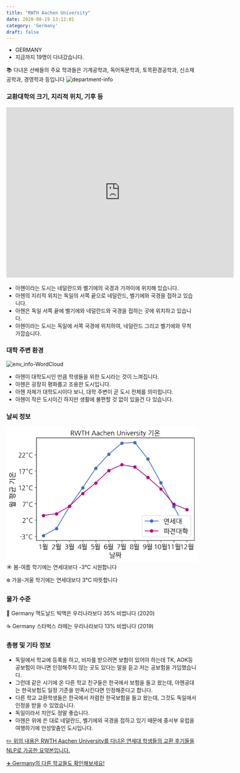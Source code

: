 ```yaml
---
title: "RWTH Aachen University"
date: 2020-08-19 13:12:01
category: 'Germany'
draft: false
---
```



* GERMANY
* 지금까지 19명이 다녀갔습니다. 

📚 다녀온 선배들의 주요 학과들은 기계공학과, 독어독문학과, 토목환경공학과, 신소재공학과, 경영학과 등입니다
![department-info](../plots/DE000018.png)
### 교환대학의 크기, 지리적 위치, 기후 등
<iframe
width="600"
height="450"
frameborder="0" style="border:0"
src="https://www.google.com/maps/embed/v1/place?key=AIzaSyC9e1AME-pVmWC4hBpFdu5S4dKzyepa3HQ&q=RWTH+Aachen+University&center=50.7800778,6.0656869&zoom=14" allowfullscreen>
</iframe>

* 아헨이라는 도시는 네덜란드와 벨기에의 국경과 가까이에 위치해 있습니다.
* 아헨의 지리적 위치는 독일의 서쪽 끝으로 네덜란드, 벨기에와 국경을 접하고 있습니다.
* 아헨은 독일 서쪽 끝에 벨기에와 네덜란드와 국경을 접하는 곳에 위치하고 있습니다.
* 아헨이라는 도시는 독일에 서쪽 국경에 위치하여, 네덜란드 그리고 벨기에와 무척 가깝습니다.


### 대학 주변 환경

![env_info-WordCloud](../univ_wordclouds_okt/env_info/DE000018_env_info_okt.png)

* 아헨이 대학도시인 만큼 학생들을 위한 도시라는 것이 느껴집니다.
* 아헨은 굉장히 평화롭고 조용한 도시입니다.
* 아헨 자체가 대학도시이다 보니, 대학 주변이 곧 도시 전체를 의미힙니다.
* 아헨이 작은 도시이긴 하지만 생활에 불편할 것 없이 있을건 다 있습니다.


### 날씨 정보 
 ![temparature_DE000018](../plots/weather/DE000018.png)
☀️ 봄-여름 학기에는 연세대보다 -3°C 시원합니다

❄️ 가을-겨울 학기에는 연세대보다 3°C 따뜻합니다
### 물가 수준 
🍔 Germany 맥도날드 빅맥은 우리나라보다 35% 비쌉니다 (2020)

☕️ Germany 스타벅스 라떼는 우리나라보다 13% 비쌉니다 (2019)

### 총평 및 기타 정보
* 독일에서 학교에 등록을 하고, 비자를 받으려면 보험이 있어야 하는데 TK, AOK등 공보험이 아니면 인정해주지 않는 곳도 있다는 말을 듣고 저는 공보험을 가입했습니다.
* 그런데 같은 시기에 온 다른 학교 친구들은 한국에서 보험을 들고 왔는데, 아헨공대는 한국보험도 일정 기준을 만족시킨다면 인정해준다고 합니다.
* 다른 학교 교환학생들은 한국에서 저렴한 한국보험을 들고 왔는데, 그것도 독일에서 인정을 받을 수 있었습니다.
* 독일이라서 치안도 정말 좋습니다.
* 아헨은 위에 쓴 대로 네덜란드, 벨기에와 국경을 접하고 있기 때문에 중서부 유럽을 여행하기에 안성맞춤인 도시입니다.


[✏️ 위의 내용은 RWTH Aachen University를 다녀온 연세대 학생들의 교환 후기들을 NLP로 가공한 요약본입니다.](http://oia.yonsei.ac.kr/partner/expReport.asp?ucode=DE000018&bgbn=A)

[✈️ Germany의 다른 학교들도 확인해보세요!](https://yonsei-exchange.netlify.app/?category=Germany)
